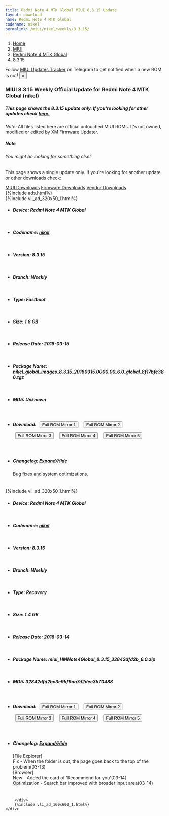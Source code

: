 ```yaml
---
title: Redmi Note 4 MTK Global MIUI 8.3.15 Update
layout: download
name: Redmi Note 4 MTK Global
codename: nikel
permalink: /miui/nikel/weekly/8.3.15/
---
```

<nav aria-label="breadcrumb">
    <ol class="breadcrumb">
        <li class="breadcrumb-item"><a href="/">Home</a></li>
        <li class="breadcrumb-item"><a href="/miui/">MIUI</a></li>
        <li class="breadcrumb-item"><a href="/miui/nikel/">Redmi Note 4 MTK Global</a></li>
        <li class="breadcrumb-item active" aria-current="page">8.3.15</li>
    </ol>
</nav>
<div class="alert alert-primary alert-dismissible fade show" role="alert">
    Follow <a href="https://t.me/MIUIUpdatesTracker" class="alert-link">MIUI Updates Tracker</a> on Telegram to get
    notified when a new ROM is out!
    <button type="button" class="close" data-dismiss="alert" aria-label="Close">
        <span aria-hidden="true">&times;</span>
    </button>
</div>
<div class="col-12 mx-auto">
    <h3 class="title bg-light p-2 rounded">MIUI 8.3.15 Weekly Official Update for Redmi Note 4 MTK Global (nikel)</h3>
    <h5>This page shows the 8.3.15 update only. If you're looking for other updates check
        <a href="/miui/nikel/">here.</a></h5>
    <p><i>Note: </i>All files listed here are official untouched MIUI ROMs.
        It's not owned, modified or edited by XM Firmware Updater.</p>
    <div class="card">
        <div class="card-body">
            <h5 class="card-title">Note</h5>
            <h6 class="card-subtitle mb-2 text-muted">You might be looking for something else!</h6>
            <p class="card-text">This page shows a single update only.
                If you're looking for another update or other downloads check:</p>
            <a href="/miui/" class="card-link">MIUI Downloads</a>
            <a href="/firmware/" class="card-link">Firmware Downloads</a>
            <a href="/vendor/" class="card-link">Vendor Downloads</a>
        </div>
    </div>
    {%include ads.html%}
    <div class="row justify-content-center">
        <div class="col-10" id="downloads">
                    <div class="card card-body">
            {%include vli_ad_320x50_1.html%}
            <ul class="list-unstyled">
                <li style="padding-bottom: 10px;">
                    <h5><b>Device: </b>Redmi Note 4 MTK Global</h5>
                </li>
                <li style="padding-bottom: 10px;">
                    <h5><b>Codename: </b> <a href="/miui/nikel/" target="_blank">nikel</a> </h5>
                </li>
                <li style="padding-bottom: 10px;">
                    <h5><b>Version: </b>8.3.15</h5>
                </li>
                <li style="padding-bottom: 10px;">
                    <h5><b>Branch: </b>Weekly</h5>
                </li>
                <li style="padding-bottom: 10px;">
                    <h5><b>Type: </b>Fastboot</h5>
                </li>
                <li style="padding-bottom: 10px;">
                    <h5><b>Size: </b>1.8 GB</h5>
                </li>
                <li style="padding-bottom: 10px;">
                    <h5><b>Release Date: </b>2018-03-15</h5>
                </li>
                <li style="padding-bottom: 10px;">
                    <h5><b>Package Name: </b><span id="filename" class="text-dark">nikel_global_images_8.3.15_20180315.0000.00_6.0_global_8f17bfe386.tgz</span></h5>
                </li>
                <li style="padding-bottom: 10px;">
                    <h5><b>MD5: </b><span id="md5" class="text-muted">Unknown</span></h5>
                </li>
                <li style="padding-bottom: 10px;">
                    <h5><b>Download: </b> <button type="button" id="download" class="btn btn-primary" style="margin: 7px;" onclick="window.open('https://cdnorg.d.miui.com/8.3.15/nikel_global_images_8.3.15_20180315.0000.00_6.0_global_8f17bfe386.tgz', '_blank');"><i class="fa fa-download"></i> Full ROM Mirror 1</button> <button type="button" id="download" class="btn btn-primary" style="margin: 7px;" onclick="window.open('https://bkt-sgp-miui-ota-update-alisgp.oss-ap-southeast-1.aliyuncs.com/8.3.15/nikel_global_images_8.3.15_20180315.0000.00_6.0_global_8f17bfe386.tgz', '_blank');"><i class="fa fa-download"></i> Full ROM Mirror 2</button> <button type="button" id="download" class="btn btn-primary" style="margin: 7px;" onclick="window.open('https://bn.d.miui.com/8.3.15/nikel_global_images_8.3.15_20180315.0000.00_6.0_global_8f17bfe386.tgz', '_blank');"><i class="fa fa-download"></i> Full ROM Mirror 3</button> <button type="button" id="download" class="btn btn-primary" style="margin: 7px;" onclick="window.open('https://bigota.d.miui.com/8.3.15/nikel_global_images_8.3.15_20180315.0000.00_6.0_global_8f17bfe386.tgz', '_blank');"><i class="fa fa-download"></i> Full ROM Mirror 4</button> <button type="button" id="download" class="btn btn-primary" style="margin: 7px;" onclick="window.open('https://hugeota.d.miui.com/8.3.15/nikel_global_images_8.3.15_20180315.0000.00_6.0_global_8f17bfe386.tgz', '_blank');"><i class="fa fa-download"></i> Full ROM Mirror 5</button></h5>
                </li>
                <li style="padding-bottom: 10px;">
                    <h5><b>Changelog: </b><a href="#nikel_1_changelog" data-toggle="collapse" role="button"
                            aria-expanded="false" aria-controls="nikel_1_changelog"> <i class="fa fa-arrow-down"
                                aria-hidden="true"></i> Expand/Hide</a></h5>
                    <div class="collapse" id="nikel_1_changelog">
                        <p id="changelog_text">Bug fixes and system optimizations.</p>
                    </div>
                </li>
            </ul>
        </div>
        <div class="card card-body">
            {%include vli_ad_320x50_1.html%}
            <ul class="list-unstyled">
                <li style="padding-bottom: 10px;">
                    <h5><b>Device: </b>Redmi Note 4 MTK Global</h5>
                </li>
                <li style="padding-bottom: 10px;">
                    <h5><b>Codename: </b> <a href="/miui/nikel/" target="_blank">nikel</a> </h5>
                </li>
                <li style="padding-bottom: 10px;">
                    <h5><b>Version: </b>8.3.15</h5>
                </li>
                <li style="padding-bottom: 10px;">
                    <h5><b>Branch: </b>Weekly</h5>
                </li>
                <li style="padding-bottom: 10px;">
                    <h5><b>Type: </b>Recovery</h5>
                </li>
                <li style="padding-bottom: 10px;">
                    <h5><b>Size: </b>1.4 GB</h5>
                </li>
                <li style="padding-bottom: 10px;">
                    <h5><b>Release Date: </b>2018-03-14</h5>
                </li>
                <li style="padding-bottom: 10px;">
                    <h5><b>Package Name: </b><span id="filename" class="text-dark">miui_HMNote4Global_8.3.15_32842dfd2b_6.0.zip</span></h5>
                </li>
                <li style="padding-bottom: 10px;">
                    <h5><b>MD5: </b><span id="md5" class="text-muted">32842dfd2bc3e9bf9aa7d2dec3b70488</span></h5>
                </li>
                <li style="padding-bottom: 10px;">
                    <h5><b>Download: </b> <button type="button" id="download" class="btn btn-primary" style="margin: 7px;" onclick="window.open('https://cdnorg.d.miui.com/8.3.15/miui_HMNote4Global_8.3.15_32842dfd2b_6.0.zip', '_blank');"><i class="fa fa-download"></i> Full ROM Mirror 1</button> <button type="button" id="download" class="btn btn-primary" style="margin: 7px;" onclick="window.open('https://bkt-sgp-miui-ota-update-alisgp.oss-ap-southeast-1.aliyuncs.com/8.3.15/miui_HMNote4Global_8.3.15_32842dfd2b_6.0.zip', '_blank');"><i class="fa fa-download"></i> Full ROM Mirror 2</button> <button type="button" id="download" class="btn btn-primary" style="margin: 7px;" onclick="window.open('https://bn.d.miui.com/8.3.15/miui_HMNote4Global_8.3.15_32842dfd2b_6.0.zip', '_blank');"><i class="fa fa-download"></i> Full ROM Mirror 3</button> <button type="button" id="download" class="btn btn-primary" style="margin: 7px;" onclick="window.open('https://bigota.d.miui.com/8.3.15/miui_HMNote4Global_8.3.15_32842dfd2b_6.0.zip', '_blank');"><i class="fa fa-download"></i> Full ROM Mirror 4</button> <button type="button" id="download" class="btn btn-primary" style="margin: 7px;" onclick="window.open('https://hugeota.d.miui.com/8.3.15/miui_HMNote4Global_8.3.15_32842dfd2b_6.0.zip', '_blank');"><i class="fa fa-download"></i> Full ROM Mirror 5</button></h5>
                </li>
                <li style="padding-bottom: 10px;">
                    <h5><b>Changelog: </b><a href="#nikel_2_changelog" data-toggle="collapse" role="button"
                            aria-expanded="false" aria-controls="nikel_2_changelog"> <i class="fa fa-arrow-down"
                                aria-hidden="true"></i> Expand/Hide</a></h5>
                    <div class="collapse" id="nikel_2_changelog">
                        <p id="changelog_text">[File Explorer]<br>Fix - When the folder is out, the page goes back to the top of the problem(03-13)<br>[Browser]<br>New - Added the card of 'Recommend for you'(03-14)<br>Optimization - Search bar improved with broader input area(03-14)</p>
                    </div>
                </li>
            </ul>
        </div>

        </div>
        {%include vli_ad_160x600_1.html%}
    </div>
</div>
